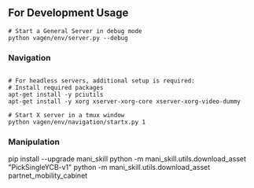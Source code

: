 ## For Development Usage
```
# Start a General Server in debug mode
python vagen/env/server.py --debug
```
### Navigation
```

# For headless servers, additional setup is required:
# Install required packages
apt-get install -y pciutils
apt-get install -y xorg xserver-xorg-core xserver-xorg-video-dummy

# Start X server in a tmux window
python vagen/env/navigation/startx.py 1
```

### Manipulation
pip install --upgrade mani_skill
python -m mani_skill.utils.download_asset "PickSingleYCB-v1"
python -m mani_skill.utils.download_asset partnet_mobility_cabinet
